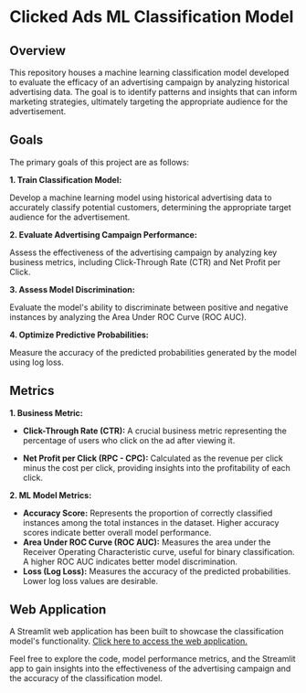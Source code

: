 # Clicked Ads ML Classification Model
## Overview
This repository houses a machine learning classification model developed to evaluate the efficacy of an advertising campaign by analyzing historical advertising data. The goal is to identify patterns and insights that can inform marketing strategies, ultimately targeting the appropriate audience for the advertisement.

## Goals
The primary goals of this project are as follows:

**1. Train Classification Model:**

Develop a machine learning model using historical advertising data to accurately classify potential customers, determining the appropriate target audience for the advertisement.

**2. Evaluate Advertising Campaign Performance:**

Assess the effectiveness of the advertising campaign by analyzing key business metrics, including Click-Through Rate (CTR) and Net Profit per Click.

**3. Assess Model Discrimination:**

Evaluate the model's ability to discriminate between positive and negative instances by analyzing the Area Under ROC Curve (ROC AUC).

**4. Optimize Predictive Probabilities:**

Measure the accuracy of the predicted probabilities generated by the model using log loss.

## Metrics

**1. Business Metric:**

* **Click-Through Rate (CTR):** A crucial business metric representing the percentage of users who click on the ad after viewing it.

* **Net Profit per Click (RPC - CPC):** Calculated as the revenue per click minus the cost per click, providing insights into the profitability of each click.

**2. ML Model Metrics:**
* **Accuracy Score:** Represents the proportion of correctly classified instances among the total instances in the dataset. Higher accuracy scores indicate better overall model performance.
* **Area Under ROC Curve (ROC AUC):** Measures the area under the Receiver Operating Characteristic curve, useful for binary classification. A higher ROC AUC indicates better model discrimination.
* **Loss (Log Loss):** Measures the accuracy of the predicted probabilities. Lower log loss values are desirable.

## Web Application

A Streamlit web application has been built to showcase the classification model's functionality. [Click here to access the web application.](https://clickedadspredictionmlclassificationmodel-deswydmhfansqj7kmzrm.streamlit.app/)

Feel free to explore the code, model performance metrics, and the Streamlit app to gain insights into the effectiveness of the advertising campaign and the accuracy of the classification model.
